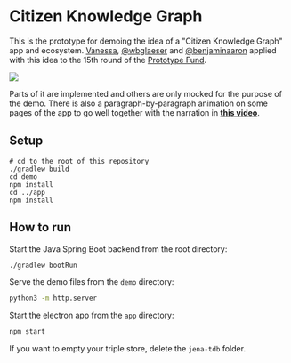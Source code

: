 # Citizen Knowledge Graph

This is the prototype for demoing the idea of a "Citizen Knowledge Graph" app and ecosystem. [Vanessa](https://espinosaureta.com/), [@wbglaeser](https://github.com/wbglaeser) and [@benjaminaaron](https://github.com/benjaminaaron) applied with this idea to the 15th round of the [Prototype Fund](https://prototypefund.de).

<img src="https://user-images.githubusercontent.com/5141792/271697710-e2b6acee-1eef-45ea-9bab-4a83fc1896d5.png">

Parts of it are implemented and others are only mocked for the purpose of the demo. There is also a paragraph-by-paragraph animation on some pages of the app to go well together with the narration in **[this video](https://youtube.com/playlist?list=PLyt46q60EbD9-xm2_0MjYisG2OcVBqhjI)**.

## Setup

```shell
# cd to the root of this repository
./gradlew build
cd demo
npm install
cd ../app
npm install
```

## How to run

Start the Java Spring Boot backend from the root directory:

```sh
./gradlew bootRun
```

Serve the demo files from the `demo` directory:

```sh
python3 -m http.server
```

Start the electron app from the `app` directory:

```sh
npm start
```

If you want to empty your triple store, delete the `jena-tdb` folder.
